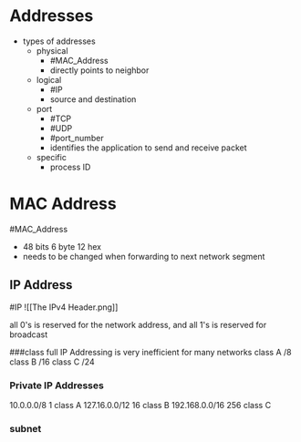 # Addresses
- types of addresses
	- physical
		- #MAC_Address
		- directly points to neighbor
	- logical
		- #IP
		- source and destination
	- port
		- #TCP
		- #UDP
		- #port_number
		- identifies the application to send and receive packet
	- specific
		- process ID

# MAC Address
#MAC_Address 

- 48 bits 6 byte 12 hex
- needs to be changed when forwarding to next network segment


## IP Address
#IP 
![[The IPv4 Header.png]]

all 0's is reserved for the network address, and all 1's is reserved for broadcast

###class full IP Addressing 
is very inefficient for many networks
class A /8
class B /16
class C /24

### Private IP Addresses
10.0.0.0/8 			  1 class A
127.16.0.0/12 		16 class B
192.168.0.0/16	  256 class C

### subnet

